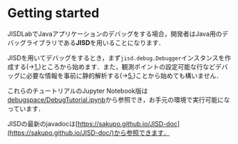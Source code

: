 # Getting started
JISDLabでJavaアプリケーションのデバッグをする場合，開発者はJava用のデバッグライブラリである**JISD**を用いることになります．

JISDを用いてデバッグをするとき，まず`jisd.debug.Debugger`インスタンスを作成する(→[1.](1.html))ところから始めます．また，観測ポイントの設定可能な行などデバッグに必要な情報を事前に静的解析する(→[5.](5.html))ことから始めても構いません．

これらのチュートリアルのJupyter Notebook版は[debugspace/DebugTutorial.ipynb](https://github.com/tklab-group/JISDLab/blob/master/debugspace/DebugTutorial.ipynb)から参照でき，お手元の環境で実行可能になっています．

JISDの最新のjavadocは[https://sakupo.github.io/JISD-doc](https://sakupo.github.io/JISD-doc/)から参照できます．
